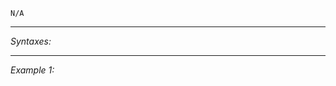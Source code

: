 `N/A`


---
*Syntaxes:*

<!-- [] call `BIS_fnc_moduleObjectiveRaceCP` -->

---
*Example 1:*

<!-- 
```sqf
[] call BIS_fnc_moduleObjectiveRaceCP;
``` -->